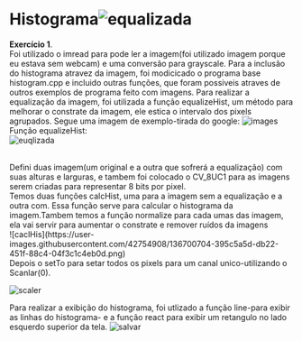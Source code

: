 # Histograma![equalizada](https://user-images.githubusercontent.com/42754908/136682234-e7a65a0f-ac9a-4458-9679-dd6ce1fcb5e9.png)

<strong>Exercício 1</strong>.<br>
Foi utilizado o imread para pode ler a imagem(foi utilizado imagem porque eu estava sem webcam) e uma conversão para grayscale.
Para a inclusão do histograma atravez da imagem, foi modicicado o programa base histogram.cpp e incluido outras funções, que foram possiveis atraves de outros exemplos
de programa feito com imagens. 
Para realizar a equalização da imagem, foi utilizada a função equalizeHist, um método para melhorar o constrate da imagem, ele estica o intervalo dos pixels agrupados. Segue uma imagem de exemplo-tirada do google:
![images](https://user-images.githubusercontent.com/42754908/136681489-6b11b2f3-6042-45c4-8c20-49b45b7566a0.jpg)<br>
Função equalizeHist:<br>
![euqlizada](https://user-images.githubusercontent.com/42754908/136700455-b7a15725-fcee-4d0c-a6f3-7f0ee87ffc7d.png)

<br>
Defini duas imagem(um original e a outra que sofrerá a equalização) com suas alturas e larguras, e tambem foi colocado o CV_8UC1 para as imagens serem criadas para representar 8 bits por pixel. <br>
Temos duas funções calcHist, uma para a imagem sem a equalização e a outra com. Essa função serve para calcular o histograma da imagem.Tambem temos a função normalize para cada umas das imagem, ela vai servir para aumentar o constrate e remover ruídos da imagens<br>
![caclHis](https://user-images.githubusercontent.com/42754908/136700704-395c5a5d-db22-451f-88c4-04f3c1c4eb0d.png)
<br>
Depois o setTo para setar todos os pixels para um canal unico-utilizando o Scanlar(0).<br>

![scaler](https://user-images.githubusercontent.com/42754908/136700949-7f8a4682-7505-481b-bc98-d7e21d925181.png)

 
 Para realizar a exibição do histograma, foi utlizado a função line-para exibir as linhas do histograma- e a função react para exibir um retangulo no lado esquerdo superior da tela. 
![salvar](https://user-images.githubusercontent.com/42754908/136700936-23097312-edfe-4019-8b80-2934ccfdd023.png)




